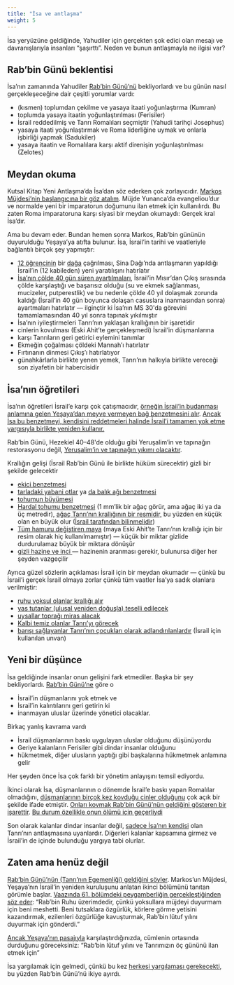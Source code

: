 ```yaml
---
title: "İsa ve antlaşma"
weight: 5
---
```



İsa yeryüzüne geldiğinde, Yahudiler için gerçekten şok edici olan mesajı ve davranışlarıyla insanları “şaşırttı”. Neden ve bunun antlaşmayla ne ilgisi var?


## Rab’bin Günü beklentisi

<a name="b6b5"></a>
İsa’nın zamanında Yahudiler [Rab’bin Günü’nü](../../../background/israel/expl/the-day-of-the-lord) bekliyorlardı ve bu günün nasıl gerçekleşeceğine dair çeşitli yorumlar vardı:

- (kısmen) toplumdan çekilme ve yasaya itaati yoğunlaştırma (Kumran)
- toplumda yasaya itaatin yoğunlaştırılması (Ferisiler)
- İsrail reddedilmiş ve Tanrı Romalıları seçmiştir (Yahudi tarihçi Josephus)
- yasaya itaati yoğunlaştırmak ve Roma liderliğine uymak ve onlarla işbirliği yapmak (Sadukiler)
- yasaya itaatin ve Romalılara karşı aktif direnişin yoğunlaştırılması (Zelotes)



## Meydan okuma

<a name="1481"></a>
Kutsal Kitap Yeni Antlaşma’da İsa’dan söz ederken çok zorlayıcıdır. [Markos Müjdesi’nin başlangıcına bir göz atalım](https://biblehub.com/interlinear/mark/1-1.htm). Müjde Yunanca’da evangeliou’dur ve normalde yeni bir imparatorun doğumunu ilan etmek için kullanılırdı. Bu zaten Roma imparatoruna karşı siyasi bir meydan okumaydı: Gerçek kral İsa’dır.

Ama bu devam eder. Bundan hemen sonra Markos, Rab’bin gününün duyurulduğu Yeşaya’ya atıfta bulunur. İsa, İsrail’in tarihi ve vaatleriyle bağlantılı birçok şey yapmıştır:

- [12 öğrencinin](https://www.bibleserver.com/TR/Markos3%3A13-19) bir [dağa](https://www.bibleserver.com/TR/Luka6%3A12-13) çağrılması, Sina Dağı’nda antlaşmanın yapıldığı İsrail’in (12 kabileden) yeni yaratılışını hatırlatır
- [İsa’nın çölde 40 gün süren ayartılmaları](https://www.bibleserver.com/TR/Luka4%3A1-13), İsrail’in Mısır’dan Çıkış sırasında çölde karşılaştığı ve başarısız olduğu (su ve ekmek sağlanması, mucizeler, putperestlik) ve bu nedenle çölde 40 yıl dolaşmak zorunda kaldığı (İsrail’in 40 gün boyunca dolaşan casuslara inanmasından sonra) ayartmaları hatırlatır — ilginçtir ki İsa’nın MS 30'da görevini tamamlamasından 40 yıl sonra tapınak yıkılmıştır
- İsa’nın iyileştirmeleri Tanrı’nın yaklaşan krallığının bir işaretidir
- cinlerin kovulması (Eski Ahit’te gerçekleşmedi) İsrail’in düşmanlarına
- karşı Tanrıların geri getirici eylemini tanımlar
- Ekmeğin çoğalması çöldeki Mannah’ı hatırlatır
- Fırtınanın dinmesi Çıkış’ı hatırlatıyor
- günahkârlarla birlikte yenen yemek, Tanrı’nın halkıyla birlikte vereceği son ziyafetin bir habercisidir



## İsa’nın öğretileri

<a name="9f5f"></a>
İsa’nın öğretileri İsrail’e karşı çok çatışmacıdır, [örneğin İsrail’in budanması anlamına gelen Yeşaya’dan meyve vermeyen bağ benzetmesini alır](https://www.bibleserver.com/TR/Ye%C5%9Faya5%3A1-7). [Ancak İsa bu benzetmeyi, kendisini reddetmeleri halinde İsrail’i tamamen yok etme yargısıyla birlikte yeniden kullanır.](https://www.bibleserver.com/TR/Matta21%3A33-45)

Rab’bin Günü, Hezekiel 40–48'de olduğu gibi Yeruşalim’in ve tapınağın restorasyonu değil, [Yeruşalim’in ve tapınağın yıkımı olacaktır](https://www.bibleserver.com/TR/Markos13).

Krallığın gelişi (İsrail Rab’bin Günü ile birlikte hüküm sürecektir) gizli bir şekilde gelecektir

- [eki̇ci̇ benzetmesi̇](https://www.bibleserver.com/TR/Markos4%3A1-20)
- [tarladaki yabani otlar](https://www.bibleserver.com/TR/Matta13%3A24-30) ya [da balık ağı benzetmesi](https://www.bibleserver.com/TR/Matta13%3A47-50)
- [tohumun büyümesi](https://www.bibleserver.com/TR/Markos4%3A26-29)
- [Hardal tohumu benzetmesi](https://www.bibleserver.com/TR/Markos4%3A30-32) (1 mm’lik bir ağaç görür, ama ağaç iki ya da üç metredir), [ağaç Tanrı’nın krallığının bir resmidir,](https://www.bibleserver.com/TR/Hezekiel17) bu yüzden en küçük olan en büyük olur ([İsrail tarafından bilinmelidir](https://www.bibleserver.com/TR/Yasan%C4%B1n%20Tekrar%C4%B17%3A7))
- [Tüm hamuru değiştiren maya](https://www.bibleserver.com/TR/Matta13%3A33) (maya Eski Ahit’te Tanrı’nın krallığı için bir resim olarak hiç kullanılmamıştır) — küçük bir miktar gizlide durdurulamaz büyük bir miktara dönüşür
- [gizli hazine ve inci ](https://www.bibleserver.com/TR/Matta13%3A44-46)— hazinenin aranması gerekir, bulunursa diğer her şeyden vazgeçilir


Ayrıca güzel sözlerin açıklaması İsrail için bir meydan okumadır — çünkü bu İsrail’i gerçek İsrail olmaya zorlar çünkü tüm vaatler İsa’ya sadık olanlara verilmiştir:

- [ruhu yoksul olanlar krallığı alır](https://www.bibleserver.com/TR/Matta5%3A3)
- [yas tutanlar (ulusal yeniden doğuşla) teselli edilecek](https://www.bibleserver.com/TR/Matta5%3A4)
- [uysallar toprağı miras alacak](https://www.bibleserver.com/TR/Matta5%3A5)
- [Kalbi temiz olanlar Tanrı’yı görecek](https://www.bibleserver.com/TR/Matta5%3A8)
- [barışı sağlayanlar Tanrı’nın çocukları olarak adlandırılanlardır](https://www.bibleserver.com/TR/Matta5%3A9) (İsrail için kullanılan unvan)



## Yeni bir düşünce

<a name="177b"></a>
İsa geldiğinde insanlar onun gelişini fark etmediler. Başka bir şey bekliyorlardı. [Rab’bin Günü’ne](../../../background/israel/expl/the-day-of-the-lord) göre o

- İsrail’in düşmanlarını yok etmek ve
- İsrail’in kalıntılarını geri getirin ki
- inanmayan uluslar üzerinde yönetici olacaklar.


Birkaç yanlış kavrama vardı

- İsrail düşmanlarının baskı uygulayan uluslar olduğunu düşünüyordu
- Geriye kalanların Ferisiler gibi dindar insanlar olduğunu
- hükmetmek, diğer ulusların yaptığı gibi başkalarına hükmetmek anlamına gelir


Her şeyden önce İsa çok farklı bir yönetim anlayışını temsil ediyordu.

İkinci olarak İsa, düşmanlarının o dönemde İsrail’e baskı yapan Romalılar olmadığını, [düşmanlarının birçok kez kovduğu cinler olduğunu](https://www.bibleserver.com/TR/Markos3%3A22-27) çok açık bir şekilde ifade etmiştir. [Onları kovmak Rab’bin Günü’nün geldiğini gösteren bir işarettir](https://www.bibleserver.com/TR/Matta12%3A28). [Bu durum özellikle onun ölümü için geçerliydi](https://www.bibleserver.com/TR/Yuhanna12%3A31-33)

Son olarak kalanlar dindar insanlar değil, [sadece İsa’nın kendisi](../../../bible/daniel/expl/the-son-of-man-and-the-remnant) olan Tanrı’nın antlaşmasına uyanlardır. Diğerleri kalanlar kapsamına girmez ve İsrail’in de içinde bulunduğu yargıya tabi olurlar.


## Zaten ama henüz değil

<a name="1438"></a>
[Rab’bin Günü’nün (Tanrı’nın Egemenliği) geldiğini söyler](https://www.bibleserver.com/TR/Markos1%3A1-15). Markos’un Müjdesi, Yeşaya’nın İsrail’in yeniden kuruluşunu anlatan ikinci bölümünü tanıtan görümle başlar. [Vaazında 61. bölümdeki peygamberliğin gerçekleştiğinden söz eder](https://www.bibleserver.com/TR/Luka4%3A16-21): “Rab’bin Ruhu üzerimdedir, çünkü yoksullara müjdeyi duyurmam için beni meshetti. Beni tutsaklara özgürlük, körlere görme yetisini kazandırmak, ezilenleri özgürlüğe kavuşturmak, Rab’bin lütuf yılını duyurmak için gönderdi.”

[Ancak Yeşaya’nın pasajıyla](https://www.bibleserver.com/TR/Ye%C5%9Faya61%3A1-2) karşılaştırdığınızda, cümlenin ortasında durduğunu göreceksiniz: “Rab’bin lütuf yılını ve Tanrımızın öç gününü ilan etmek için”

İsa yargılamak için gelmedi, çünkü bu kez [herkesi yargılaması gerekecekti](https://www.bibleserver.com/TR/Matta11%3A20-24), bu yüzden Rab’bin Günü’nü ikiye ayırdı.






[](https://github.com/revelation-today/revelation-today/blob/main/exampleSite/content/docs/background/israel/expl/jesus-and-the-covenant.tr.md)
